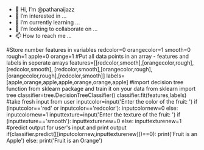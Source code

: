 - 👋 Hi, I’m @pathanaijazz
- 👀 I’m interested in ...
- 🌱 I’m currently learning ...
- 💞️ I’m looking to collaborate on ...
- 📫 How to reach me ...

<!---
pathanaijazz/pathanaijazz is a ✨ special ✨ repository because its `README.md` (this file) appears on your GitHub profile.
You can click the Preview link to take a look at your changes.
--->
#Store number features in variables
redcolor=0
orangecolor=1
smooth=0
rough=1
apple=0
orange=1
#Put all data points in an array - features and labels in seperate arrays
features=[[redcolor,smooth],[orangecolor,rough],[redcolor,smooth],
[redcolor,smooth],[orangecolor,rough],[orangecolor,rough],[redcolor,smooth]]
labels=[apple,orange,apple,apple,orange,orange,apple]
#import decision tree function from sklearn package and train it on your data
from sklearn import tree
classifier=tree.DecisionTreeClassifier()
classifier.fit(features,labels)
#take fresh input from user
inputcolor=input('Enter the color of the fruit: ')
if (inputcolor=='red' or inputcolor=='redcolor'):
    inputcolornew=0
else:
    inputcolornew=1
    inputtexture=input('Enter the texture of the fruit: ')
if (inputtexture=='smooth'):
    inputtexturenew=0
else:
    inputtexturenew=1
#predict output for user's input and print output
if(classifier.predict([[inputcolornew,inputtexturenew]])==0):
    print('Fruit is an Apple')
else:
    print('Fruit is an Orange')
